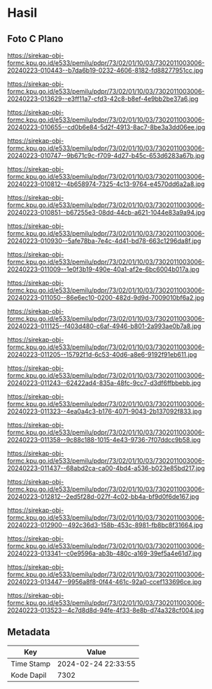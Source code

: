# Hasil

## Foto C Plano

https://sirekap-obj-formc.kpu.go.id/e533/pemilu/pdpr/73/02/01/10/03/7302011003006-20240223-010443--b7da6b19-0232-4606-8182-fd88277951cc.jpg

https://sirekap-obj-formc.kpu.go.id/e533/pemilu/pdpr/73/02/01/10/03/7302011003006-20240223-013629--e3ff11a7-cfd3-42c8-b8ef-4e9bb2be37a6.jpg

https://sirekap-obj-formc.kpu.go.id/e533/pemilu/pdpr/73/02/01/10/03/7302011003006-20240223-010655--cd0b6e84-5d2f-4913-8ac7-8be3a3dd06ee.jpg

https://sirekap-obj-formc.kpu.go.id/e533/pemilu/pdpr/73/02/01/10/03/7302011003006-20240223-010747--9b671c9c-f709-4d27-b45c-653d6283a67b.jpg

https://sirekap-obj-formc.kpu.go.id/e533/pemilu/pdpr/73/02/01/10/03/7302011003006-20240223-010812--4b658974-7325-4c13-9764-e4570dd6a2a8.jpg

https://sirekap-obj-formc.kpu.go.id/e533/pemilu/pdpr/73/02/01/10/03/7302011003006-20240223-010851--b67255e3-08dd-44cb-a621-1044e83a9a94.jpg

https://sirekap-obj-formc.kpu.go.id/e533/pemilu/pdpr/73/02/01/10/03/7302011003006-20240223-010930--5afe78ba-7e4c-4d41-bd78-663c1296da8f.jpg

https://sirekap-obj-formc.kpu.go.id/e533/pemilu/pdpr/73/02/01/10/03/7302011003006-20240223-011009--1e0f3b19-490e-40a1-af2e-6bc6004b017a.jpg

https://sirekap-obj-formc.kpu.go.id/e533/pemilu/pdpr/73/02/01/10/03/7302011003006-20240223-011050--86e6ec10-0200-482d-9d9d-7009010bf6a2.jpg

https://sirekap-obj-formc.kpu.go.id/e533/pemilu/pdpr/73/02/01/10/03/7302011003006-20240223-011125--f403d480-c6af-4946-b801-2a993ae0b7a8.jpg

https://sirekap-obj-formc.kpu.go.id/e533/pemilu/pdpr/73/02/01/10/03/7302011003006-20240223-011205--15792f1d-6c53-40d6-a8e6-9192f91eb611.jpg

https://sirekap-obj-formc.kpu.go.id/e533/pemilu/pdpr/73/02/01/10/03/7302011003006-20240223-011243--62422ad4-835a-48fc-9cc7-d3df6ffbbebb.jpg

https://sirekap-obj-formc.kpu.go.id/e533/pemilu/pdpr/73/02/01/10/03/7302011003006-20240223-011323--4ea0a4c3-b176-4071-9043-2b137092f833.jpg

https://sirekap-obj-formc.kpu.go.id/e533/pemilu/pdpr/73/02/01/10/03/7302011003006-20240223-011358--9c88c188-1015-4e43-9736-7f07ddcc9b58.jpg

https://sirekap-obj-formc.kpu.go.id/e533/pemilu/pdpr/73/02/01/10/03/7302011003006-20240223-011437--68abd2ca-ca00-4bd4-a536-b023e85bd217.jpg

https://sirekap-obj-formc.kpu.go.id/e533/pemilu/pdpr/73/02/01/10/03/7302011003006-20240223-012812--2ed5f28d-027f-4c02-bb4a-bf9d0f6de167.jpg

https://sirekap-obj-formc.kpu.go.id/e533/pemilu/pdpr/73/02/01/10/03/7302011003006-20240223-012900--492c36d3-158b-453c-8981-fb8bc8f31664.jpg

https://sirekap-obj-formc.kpu.go.id/e533/pemilu/pdpr/73/02/01/10/03/7302011003006-20240223-013341--c0e9596a-ab3b-480c-a169-39ef5a4e61d7.jpg

https://sirekap-obj-formc.kpu.go.id/e533/pemilu/pdpr/73/02/01/10/03/7302011003006-20240223-013447--9956a8f8-0f44-461c-92a0-ccef133696ce.jpg

https://sirekap-obj-formc.kpu.go.id/e533/pemilu/pdpr/73/02/01/10/03/7302011003006-20240223-013523--4c7d8d8d-94fe-4f33-8e8b-d74a328cf004.jpg


## Metadata

| Key        | Value               |
| ---------- | ------------------- |
| Time Stamp | 2024-02-24 22:33:55 |
| Kode Dapil | 7302                |



